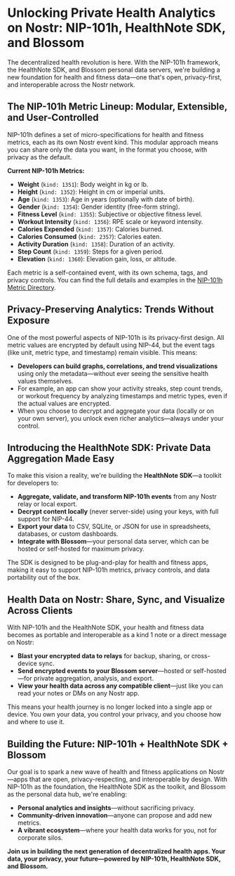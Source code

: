 # Unlocking Private Health Analytics on Nostr: NIP-101h, HealthNote SDK, and Blossom

The decentralized health revolution is here. With the NIP-101h framework, the HealthNote SDK, and Blossom personal data servers, we're building a new foundation for health and fitness data—one that's open, privacy-first, and interoperable across the Nostr network.

## The NIP-101h Metric Lineup: Modular, Extensible, and User-Controlled

NIP-101h defines a set of micro-specifications for health and fitness metrics, each as its own Nostr event kind. This modular approach means you can share only the data you want, in the format you choose, with privacy as the default.

**Current NIP-101h Metrics:**
- **Weight** (`kind: 1351`): Body weight in kg or lb.
- **Height** (`kind: 1352`): Height in cm or imperial units.
- **Age** (`kind: 1353`): Age in years (optionally with date of birth).
- **Gender** (`kind: 1354`): Gender identity (free-form string).
- **Fitness Level** (`kind: 1355`): Subjective or objective fitness level.
- **Workout Intensity** (`kind: 1356`): RPE scale or keyword intensity.
- **Calories Expended** (`kind: 1357`): Calories burned.
- **Calories Consumed** (`kind: 2357`): Calories eaten.
- **Activity Duration** (`kind: 1358`): Duration of an activity.
- **Step Count** (`kind: 1359`): Steps for a given period.
- **Elevation** (`kind: 1360`): Elevation gain, loss, or altitude.

Each metric is a self-contained event, with its own schema, tags, and privacy controls. You can find the full details and examples in the [NIP-101h Metric Directory](../NIP101h-Directory.md).

## Privacy-Preserving Analytics: Trends Without Exposure

One of the most powerful aspects of NIP-101h is its privacy-first design. All metric values are encrypted by default using NIP-44, but the event tags (like unit, metric type, and timestamp) remain visible. This means:

- **Developers can build graphs, correlations, and trend visualizations** using only the metadata—without ever seeing the sensitive health values themselves.
- For example, an app can show your activity streaks, step count trends, or workout frequency by analyzing timestamps and metric types, even if the actual values are encrypted.
- When you choose to decrypt and aggregate your data (locally or on your own server), you unlock even richer analytics—always under your control.

## Introducing the HealthNote SDK: Private Data Aggregation Made Easy

To make this vision a reality, we're building the **HealthNote SDK**—a toolkit for developers to:

- **Aggregate, validate, and transform NIP-101h events** from any Nostr relay or local export.
- **Decrypt content locally** (never server-side) using your keys, with full support for NIP-44.
- **Export your data** to CSV, SQLite, or JSON for use in spreadsheets, databases, or custom dashboards.
- **Integrate with Blossom**—your personal data server, which can be hosted or self-hosted for maximum privacy.

The SDK is designed to be plug-and-play for health and fitness apps, making it easy to support NIP-101h metrics, privacy controls, and data portability out of the box.

## Health Data on Nostr: Share, Sync, and Visualize Across Clients

With NIP-101h and the HealthNote SDK, your health and fitness data becomes as portable and interoperable as a kind 1 note or a direct message on Nostr:

- **Blast your encrypted data to relays** for backup, sharing, or cross-device sync.
- **Send encrypted events to your Blossom server**—hosted or self-hosted—for private aggregation, analysis, and export.
- **View your health data across any compatible client**—just like you can read your notes or DMs on any Nostr app.

This means your health journey is no longer locked into a single app or device. You own your data, you control your privacy, and you choose how and where to use it.

## Building the Future: NIP-101h + HealthNote SDK + Blossom

Our goal is to spark a new wave of health and fitness applications on Nostr—apps that are open, privacy-respecting, and interoperable by design. With NIP-101h as the foundation, the HealthNote SDK as the toolkit, and Blossom as the personal data hub, we're enabling:

- **Personal analytics and insights**—without sacrificing privacy.
- **Community-driven innovation**—anyone can propose and add new metrics.
- **A vibrant ecosystem**—where your health data works for you, not for corporate silos.

**Join us in building the next generation of decentralized health apps. Your data, your privacy, your future—powered by NIP-101h, HealthNote SDK, and Blossom.** 